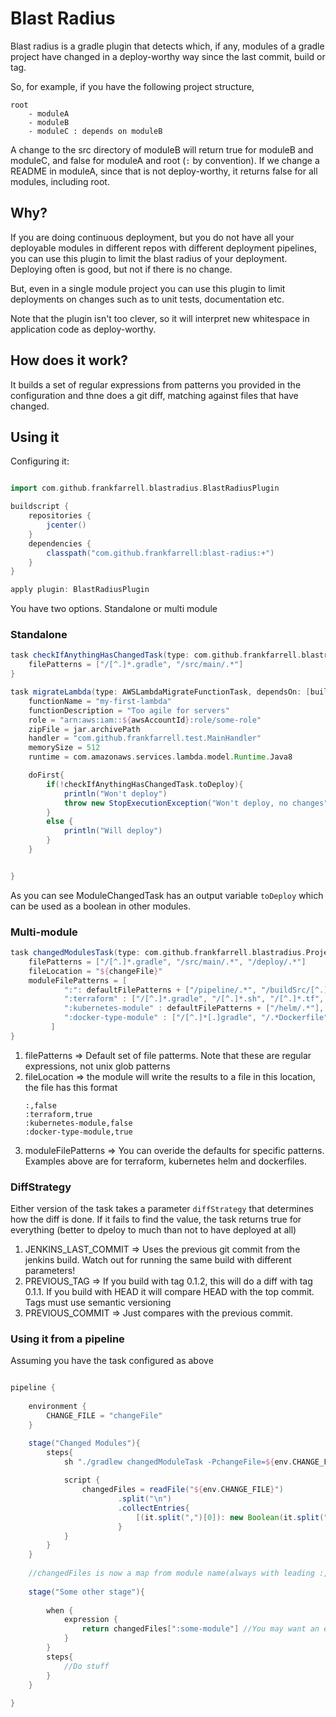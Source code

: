 # Blast Radius

Blast radius is a gradle plugin that detects which, if any, modules of a gradle project have 
changed in a deploy-worthy way since the last commit, build or tag. 

So, for example, if you have the following project structure, 
```
root
    - moduleA
    - moduleB
    - moduleC : depends on moduleB
```
A change to the src directory of moduleB will return true for moduleB and moduleC, and false for moduleA and root (`:` by convention). 
If we change a README in moduleA, since that is not deploy-worthy, it returns false for all modules, including root. 

## Why? 

If you are doing continuous deployment, but you do not have all your deployable modules in different repos
with different deployment pipelines, you can use this plugin to limit the blast radius of your deployment. Deploying often is good, but not if there is no change. 

But, even in a single module project you can use this plugin to limit deployments on changes such as to unit tests, documentation etc. 

Note that the plugin isn't too clever, so it will interpret new whitespace in application code as deploy-worthy. 

## How does it work? 

It builds a set of regular expressions from patterns you provided in the configuration and thne does a git diff, matching against files that have changed. 

## Using it

Configuring it: 
```groovy

import com.github.frankfarrell.blastradius.BlastRadiusPlugin

buildscript {   
    repositories {
        jcenter()
    }
    dependencies {
        classpath("com.github.frankfarrell:blast-radius:+")
    }
}

apply plugin: BlastRadiusPlugin
```

You have two options. Standalone or multi module

### Standalone

```groovy
task checkIfAnythingHasChangedTask(type: com.github.frankfarrell.blastradius.ModuleChangedTask){
    filePatterns = ["/[^.]*.gradle", "/src/main/.*"]
}

task migrateLambda(type: AWSLambdaMigrateFunctionTask, dependsOn: [build, checkIfAnythingHasChangedTask]) {
    functionName = "my-first-lambda"
    functionDescription = "Too agile for servers"
    role = "arn:aws:iam::${awsAccountId}:role/some-role"
    zipFile = jar.archivePath
    handler = "com.github.frankfarrell.test.MainHandler"
    memorySize = 512
    runtime = com.amazonaws.services.lambda.model.Runtime.Java8

    doFirst{
        if(!checkIfAnythingHasChangedTask.toDeploy){
            println("Won't deploy")
            throw new StopExecutionException("Won't deploy, no changes")
        }
        else {
            println("Will deploy")
        }
    }


}
```

As you can see ModuleChangedTask has an output variable `toDeploy` which can be used as a boolean in other modules. 

### Multi-module

```groovy
task changedModulesTask(type: com.github.frankfarrell.blastradius.ProjectModulesChangedTask){
    filePatterns = ["/[^.]*.gradle", "/src/main/.*", "/deploy/.*"]
    fileLocation = "${changeFile}"
    moduleFilePatterns = [
            ":": defaultFilePatterns + ["/pipeline/.*", "/buildSrc/[^.]*.gradle", "/buildSrc/src/main/.*"],
            ":terraform" : ["/[^.]*.gradle", "/[^.]*.sh", "/[^.]*.tf", "/[^.]*.tfvars"],
            ":kubernetes-module" : defaultFilePatterns + ["/helm/.*"],
            ":docker-type-module" : ["/[^.]*[.]gradle", "/.*Dockerfile", "/deploy/.*" ],
         ]
}
```
1. filePatterns => Default set of file patterms. Note that these are regular expressions, not unix glob patterns
2. fileLocation => the module will write the results to a file in this location, the file has this format
    ```csv
    :,false
    :terraform,true
    :kubernetes-module,false
    :docker-type-module,true
    ``` 
3. moduleFilePatterns => You can overide the defaults for specific patterns. Examples above are for terraform, kubernetes helm and dockerfiles. 

### DiffStrategy
Either version of the task takes a parameter `diffStrategy` that determines how the diff is done. 
If it fails to find the value, the task returns true for everything (better to dpeloy to much than not to have deployed at all)
1. JENKINS_LAST_COMMIT => Uses the previous git commit from the jenkins build. Watch out for running the same build with different parameters! 
2. PREVIOUS_TAG => If you build with tag 0.1.2, this will do a diff with tag 0.1.1. If you build with HEAD it will compare HEAD with the top commit. Tags must use semantic versioning
3. PREVIOUS_COMMIT => Just compares with the previous commit. 

### Using it from a pipeline

Assuming you have the task configured as above

```groovy

pipeline {
   
    environment {
        CHANGE_FILE = "changeFile"
    }

    stage("Changed Modules"){
        steps{
            sh "./gradlew changedModuleTask -PchangeFile=${env.CHANGE_FILE}"
    
            script {
                changedFiles = readFile("${env.CHANGE_FILE}")
                        .split("\n")
                        .collectEntries{
                            [(it.split(",")[0]): new Boolean(it.split(",")[1])]
                        }
            }
        }
    }
    
    //changedFiles is now a map from module name(always with leading :, where a solo : is the root module) that can be used in following steps
    
    stage("Some other stage"){
         
        when {
            expression {
                return changedFiles[":some-module"] //You may want an elvis operator if there is a chance the module won't be present in the map
            }
        }
        steps{
            //Do stuff
        }
    }
    
}

```